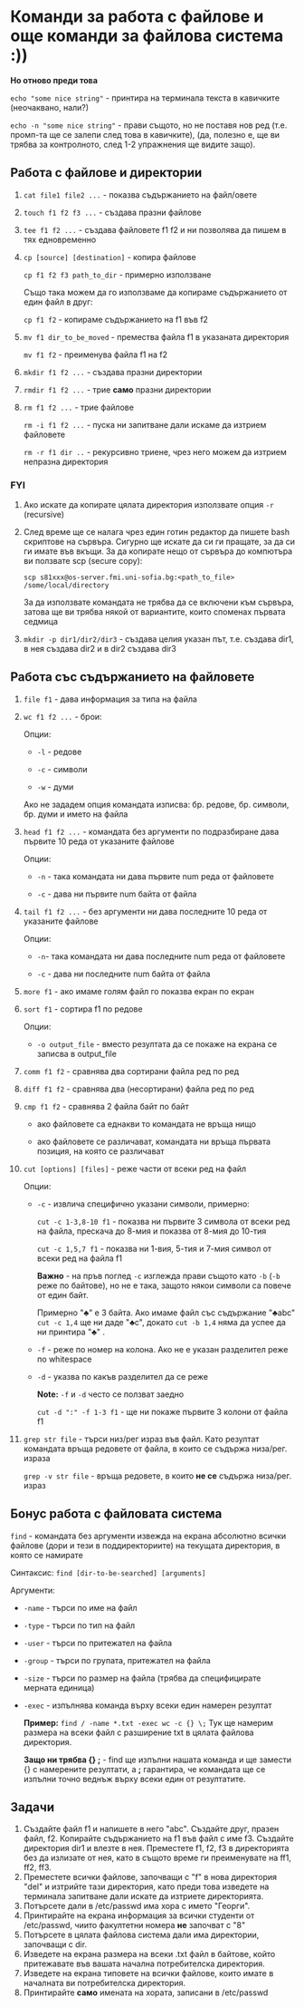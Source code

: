
# Команди за работа с файлове и още команди за файлова система :))

**Но отново преди това** 

`echo "some nice string"`  - принтира на терминала текста в кавичките (неочаквано, нали?)

`echo -n "some nice string"` - прави същото, но не поставя нов ред (т.е. промп-та ще се залепи след това в кавичките), (да, полезно е, ще ви трябва за контролното, след 1-2 упражнения ще видите защо).

## Работа с файлове и директории
1. `cat file1 file2 ...` - показва съдържанието на файл/овете

2. `touch f1 f2 f3 ...` - създава празни файлове

3. `tee f1 f2 ...` - създава файловете f1 f2 и ни позволява да пишем в тях едновременно

4. `cp [source] [destination]` - копира файлове

	`cp f1 f2 f3 path_to_dir` - примерно използване 

	Също така можем да го използваме да копираме съдържанието от един файл в друг:

	`cp f1 f2` - копираме съдържанието на f1 във f2

5. `mv f1 dir_to_be_moved` - премества файла f1 в указаната директория

	`mv f1 f2` - преименува файла f1 на f2

6. `mkdir f1 f2 ...` - създава празни директории 

7. `rmdir f1 f2 ...` - трие **само** празни директории

8. `rm f1 f2 ...` - трие файлове

	`rm -i f1 f2 ...` - пуска ни запитване дали искаме да изтрием файловете

	`rm -r f1 dir ..` - рекурсивно триене, чрез него можем да изтрием непразна директория

### FYI

 1. Ако искате да копирате цялата директория използвате опция `-r`
    (recursive)
 2. След време ще се налага чрез един готин редактор да пишете bash скриптове на сървъра. Сигурно ще искате да си ги пращате, за да си ги имате във вкъщи. За да копирате нещо от сървъра до компютъра ви ползвате scp (secure copy):
 
	 `scp s81xxx@os-server.fmi.uni-sofia.bg:<path_to_file> /some/local/directory`

	За да използвате командата не трябва да се включени към сървъра, затова ще ви трябва някой от вариантите, които споменах първата седмица

3.  `mkdir -p dir1/dir2/dir3` - създава целия указан път, т.е. създава dir1, в нея създава dir2 и в dir2 създава dir3


## Работа със съдържанието на файловете
1. `file f1` - дава информация за типа на файла

2. `wc f1 f2 ...` - брои:

	Опции:
	
	- `-l` - редове
	
	- `-c` - символи

	- `-w` - думи 
	
	Ако не зададем опция командата изписва: бр. редове, бр. символи, бр. думи и името на файла
	
3. `head f1 f2 ...` - командата без аргументи по подразбиране дава първите 10 реда от указаните файлове

	Опции:
	- `-n` - така командата ни дава първите num реда от файловете

	- `-c`  - дава ни първите num байта от файла

4.	`tail f1 f2 ...` - без аргументи ни дава последните 10 реда от указаните файлове
	
	Опции:
	- `-n`- така командата ни дава последните num реда от файловете

	- `-c` - дава ни последните num байта от файла

5. `more f1` - ако имаме голям файл го показва екран по екран

6.  `sort f1` - сортира f1 по редове

	Опции:
	- `-o output_file` - вместо резултата да се покаже на екрана се записва в output_file
7. `comm f1 f2` - сравнява два сортирани файла ред по ред
8.  `diff f1 f2`  - сравнява два (несортирани) файла ред по ред

9. `cmp f1 f2` - сравнява 2 файла байт по байт 

	- ако файловете са еднакви то командата не връща нищо

	- ако файловете се различават, командата ни връща първата позиция, на която се различават
10. `cut [options] [files]` - реже части от всеки ред на файл
	
	Опции: 

	- `-c` - извлича специфично указани символи, примерно:
		
		`cut -c 1-3,8-10 f1` - показва ни първите 3 символа от всеки ред на файла, прескача до 8-мия и показва от 8-мия до 10-тия 
		
		`cut -c 1,5,7 f1` - показва ни 1-вия, 5-тия и 7-мия символ от всеки ред на файла f1

		**Важно** - на пръв поглед `-c` изглежда прави същото като `-b` (`-b` реже по байтове), но не е така, защото някои символи са повече от един байт. 

		Примерно "♣" e 3 байта. Ако имаме файл със съдържание "♣abc" `cut -c 1,4` ще ни даде "♣c", докато `cut -b 1,4` няма да успее да ни принтира "♣" .
	
	- `-f` - реже по номер на колона. Ако не е указан разделител реже по whitespace
	
	- `-d` - указва по какъв разделител да се реже
	
		**Note:** `-f` и `-d` често се ползват заедно
		 
		 `cut -d ":" -f 1-3 f1` - ще ни покаже първите 3 колони от файла f1 
		 
12. `grep str file` - търси низ/рег израз във файл. Като резултат командата връща редовете от файла, в които се съдържа низа/рег. израза

	`grep -v str file` - връща редовете, в които **не се** съдържа низа/рег. израз
	
## Бонус работа с файловата система 

`find` - командата без аргументи извежда на екрана абсолютно всички файлове (дори и тези в поддиректориите) на текущата директория, в която се намирате

Синтаксис: `find [dir-to-be-searched] [arguments]` 
		
Аргументи:

- `-name` - търси по име на файл
	
- `-type` - търси по тип на файл
	
- `-user` - търси по притежател на файла
		
- `-group` - търси по групата, притежател на файла
	
- `-size` - търси по размер на файла (трябва да специфицирате мерната единица) 
	
- `-exec` - изпълнява команда върху всеки един намерен резултат
			
	**Пример:**  `find / -name *.txt -exec wc -c {} \;` Тук ще намерим размера на всеки файл с разширение txt в цялата файлова директория.
	
	**Защо ни трябва {} \;** - find ще изпълни нашата команда и ще замести {} с намерените резултати, а **\;** гарантира, че командата ще се изпълни точно веднъж върху всеки един от резултатите.  


	
## Задачи 

1. Създайте файл f1 и напишете в него "abc". Създайте друг, празен файл, f2. Копирайте съдържанието на f1 във файл с име f3. Създайте директория dir1 и влезте в нея. Преместете f1, f2, f3 в директорията без да излизате от нея, като в същото време ги преименувате на ff1, ff2, ff3. 
2. Преместете всички файлове, започващи с "f" в нова директория "del" и изтрийте тази директория, като преди това изведете на терминала запитване дали искате да изтриете директорията.
3. Потърсете дали в /etc/passwd има хора с името "Георги".
4. Принтирайте на екрана информация за всички студенти от /etc/passwd, чиито факултетни номера **не** започват с "8"
5. Потърсете в цялата файлова система дали има директории, започващи с dir.
6. Изведете на екрана размера на всеки .txt файл в байтове, който притежавате във вашата начална потребителска директория. 
7. Изведете на екрана типовете на всички файлове, които имате в началната ви потребителска директория. 
8. Принтирайте **само** имената на хората, записани в /etc/passwd

